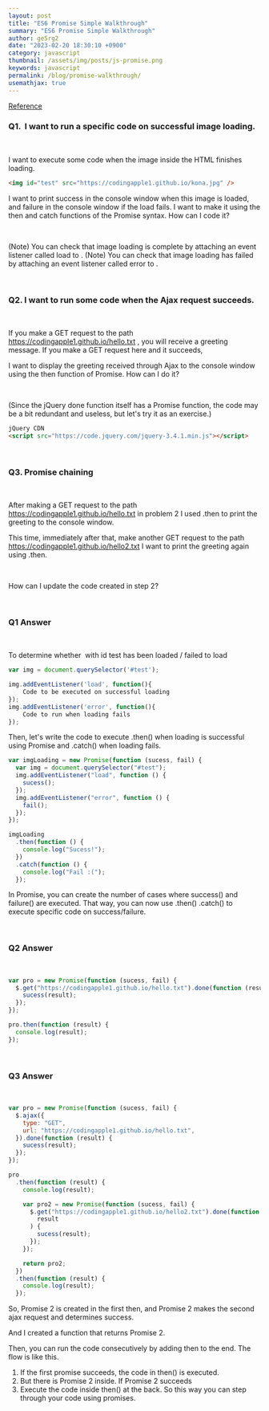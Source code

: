 ```yaml
---
layout: post
title: "ES6 Promise Simple Walkthrough"
summary: "ES6 Promise Simple Walkthrough"
author: ge5rg2
date: "2023-02-20 18:30:10 +0900"
category: javascript
thumbnail: /assets/img/posts/js-promise.png
keywords: javascript
permalink: /blog/promise-walkthrough/
usemathjax: true
---
```


[Reference](https://codingapple.com/)

### **Q1. <img> I want to run a specific code on successful image loading.**

<br/>

I want to execute some code when the image inside the HTML finishes loading.
<br/>

```html
<img id="test" src="https://codingapple1.github.io/kona.jpg" />
```

I want to print success in the console window when this image is loaded, and failure in the console window if the load fails.
I want to make it using the then and catch functions of the Promise syntax. How can I code it?

<br/>

(Note) You can check that image loading is complete by attaching an event listener called load to <img>.
(Note) You can check that image loading has failed by attaching an event listener called error to <img>.

<br/>

### **Q2. I want to run some code when the Ajax request succeeds.**

<br/>

If you make a GET request to the path https://codingapple1.github.io/hello.txt , you will receive a greeting message.
If you make a GET request here and it succeeds,

I want to display the greeting received through Ajax to the console window using the then function of Promise.
How can I do it?

<br/>

(Since the jQuery done function itself has a Promise function, the code may be a bit redundant and useless, but let's try it as an exercise.)

```html
jQuery CDN
<script src="https://code.jquery.com/jquery-3.4.1.min.js"></script>
```

<br/>

### **Q3. Promise chaining**

<br/>

After making a GET request to the path https://codingapple1.github.io/hello.txt in problem 2
I used .then to print the greeting to the console window.

This time, immediately after that, make another GET request to the path https://codingapple1.github.io/hello2.txt I want to print the greeting again using .then.

<br/>

How can I update the code created in step 2?

<br/>

### **Q1 Answer**

<br/>

To determine whether <img> with id test has been loaded / failed to load

```jsx
var img = document.querySelector('#test');

img.addEventListener('load', function(){
    Code to be executed on successful loading
});
img.addEventListener('error', function(){
    Code to run when loading fails
});
```

Then, let's write the code to execute .then() when loading is successful using Promise and .catch() when loading fails.

```jsx
var imgLoading = new Promise(function (sucess, fail) {
  var img = document.querySelector("#test");
  img.addEventListener("load", function () {
    sucess();
  });
  img.addEventListener("error", function () {
    fail();
  });
});

imgLoading
  .then(function () {
    console.log("Sucess!");
  })
  .catch(function () {
    console.log("Fail :(");
  });
```

In Promise, you can create the number of cases where success() and failure() are executed.
That way, you can now use .then() .catch() to execute specific code on success/failure.

<br/>

### **Q2 Answer**

<br/>

```jsx
var pro = new Promise(function (sucess, fail) {
  $.get("https://codingapple1.github.io/hello.txt").done(function (result) {
    sucess(result);
  });
});

pro.then(function (result) {
  console.log(result);
});
```

<br/>

### **Q3 Answer**

<br/>

```jsx
var pro = new Promise(function (sucess, fail) {
  $.ajax({
    type: "GET",
    url: "https://codingapple1.github.io/hello.txt",
  }).done(function (result) {
    sucess(result);
  });
});

pro
  .then(function (result) {
    console.log(result);

    var pro2 = new Promise(function (sucess, fail) {
      $.get("https://codingapple1.github.io/hello2.txt").done(function (
        result
      ) {
        sucess(result);
      });
    });

    return pro2;
  })
  .then(function (result) {
    console.log(result);
  });
```

So, Promise 2 is created in the first then, and Promise 2 makes the second ajax request and determines success.

And I created a function that returns Promise 2.

Then, you can run the code consecutively by adding then to the end.
The flow is like this.

1. If the first promise succeeds, the code in then() is executed.
2. But there is Promise 2 inside. If Promise 2 succeeds
3. Execute the code inside then() at the back.
   So this way you can step through your code using promises.

<br/>
